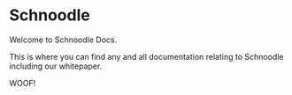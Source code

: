 # Schnoodle

Welcome to Schnoodle Docs.

This is where you can find any and all documentation relating to Schnoodle including our whitepaper.

WOOF!

